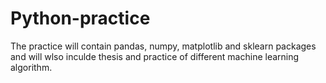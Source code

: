# Python-practice
The practice will contain pandas, numpy, matplotlib and sklearn packages and will wlso inculde thesis and practice of different machine learning algorithm.
